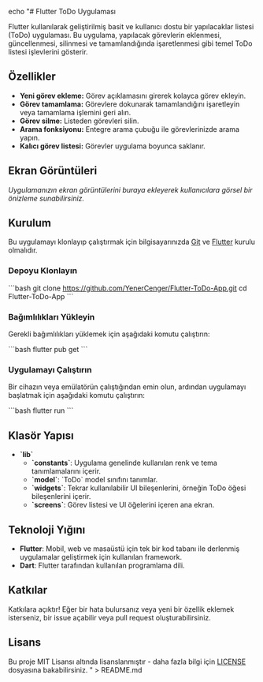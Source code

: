 echo "# Flutter ToDo Uygulaması

Flutter kullanılarak geliştirilmiş basit ve kullanıcı dostu bir yapılacaklar listesi (ToDo) uygulaması. Bu uygulama, yapılacak görevlerin eklenmesi, güncellenmesi, silinmesi ve tamamlandığında işaretlenmesi gibi temel ToDo listesi işlevlerini gösterir.

## Özellikler

- **Yeni görev ekleme:** Görev açıklamasını girerek kolayca görev ekleyin.
- **Görev tamamlama:** Görevlere dokunarak tamamlandığını işaretleyin veya tamamlama işlemini geri alın.
- **Görev silme:** Listeden görevleri silin.
- **Arama fonksiyonu:** Entegre arama çubuğu ile görevlerinizde arama yapın.
- **Kalıcı görev listesi:** Görevler uygulama boyunca saklanır.

## Ekran Görüntüleri

_Uygulamanızın ekran görüntülerini buraya ekleyerek kullanıcılara görsel bir önizleme sunabilirsiniz._

## Kurulum

Bu uygulamayı klonlayıp çalıştırmak için bilgisayarınızda [Git](https://git-scm.com) ve [Flutter](https://flutter.dev) kurulu olmalıdır.

### Depoyu Klonlayın

\`\`\`bash
git clone https://github.com/YenerCenger/Flutter-ToDo-App.git
cd Flutter-ToDo-App
\`\`\`

### Bağımlılıkları Yükleyin

Gerekli bağımlılıkları yüklemek için aşağıdaki komutu çalıştırın:

\`\`\`bash
flutter pub get
\`\`\`

### Uygulamayı Çalıştırın

Bir cihazın veya emülatörün çalıştığından emin olun, ardından uygulamayı başlatmak için aşağıdaki komutu çalıştırın:

\`\`\`bash
flutter run
\`\`\`

## Klasör Yapısı

- **\`lib\`**
  - **\`constants\`**: Uygulama genelinde kullanılan renk ve tema tanımlamalarını içerir.
  - **\`model\`**: \`ToDo\` model sınıfını tanımlar.
  - **\`widgets\`**: Tekrar kullanılabilir UI bileşenlerini, örneğin ToDo öğesi bileşenlerini içerir.
  - **\`screens\`**: Görev listesi ve UI öğelerini içeren ana ekran.

## Teknoloji Yığını

- **Flutter**: Mobil, web ve masaüstü için tek bir kod tabanı ile derlenmiş uygulamalar geliştirmek için kullanılan framework.
- **Dart**: Flutter tarafından kullanılan programlama dili.

## Katkılar

Katkılara açıktır! Eğer bir hata bulursanız veya yeni bir özellik eklemek isterseniz, bir issue açabilir veya pull request oluşturabilirsiniz.

## Lisans

Bu proje MIT Lisansı altında lisanslanmıştır - daha fazla bilgi için [LICENSE](LICENSE) dosyasına bakabilirsiniz.
" > README.md
